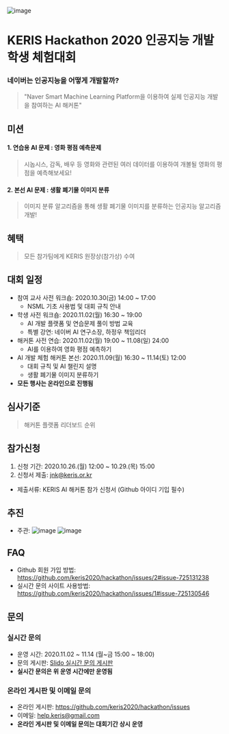 ![image](https://user-images.githubusercontent.com/72900535/96531340-6ad27700-12c4-11eb-8431-445fc02f99bf.png)
# KERIS Hackathon 2020 인공지능 개발 학생 체험대회
### 네이버는 인공지능을 어떻게 개발할까?
> "Naver Smart Machine Learning Platform을 이용하여 실제 인공지능 개발을 참여하는 AI 해커톤"
  
## 미션
#### 1. 연습용 AI 문제 : 영화 평점 예측문제<br>
> 시놉시스, 감독, 배우 등 영화와 관련된 여러 데이터를 이용하여 개볼될 영화의 평점을 예측해보세요!
#### 2. 본선 AI 문제 : 생활 폐기물 이미지 분류
> 이미지 분류 알고리즘을 통해 생활 폐기물 이미지를 분류하는 인공지능 알고리즘 개발! 

## 혜택
> 모든 참가팀에게 KERIS 원장상(참가상) 수여

## 대회 일정
* 참여 교사 사전 워크숍: 2020.10.30(금) 14:00 ~ 17:00 
  * NSML 기초 사용법 및 대회 규칙 안내
* 학생 사전 워크숍: 2020.11.02(월) 16:30 ~ 19:00 
  * AI 개발 플랫폼 및 연습문제 풀이 방법 교육
  * 특별 강연: 네이버 AI 연구소장, 하정우 책임리더
* 해커톤 사전 연습: 2020.11.02(월) 19:00 ~ 11.08(일) 24:00 
  * AI를 이용하여 영화 평점 예측하기
* AI 개발 체험 해커톤 본선: 2020.11.09(월) 16:30 ~ 11.14(토) 12:00
  * 대회 규칙 및 AI 챌린지 설명
  * 생활 폐기물 이미지 분류하기
* **모든 행사는 온라인으로 진행됨**

## 심사기준
> 해커톤 플랫폼 리더보드 순위

## 참가신청
1. 신청 기간: 2020.10.26.(월) 12:00 ~ 10.29.(목) 15:00 <br>
2. 신청서 제출: jnk@keris.or.kr<br>
  + 제출서류: KERIS AI 해커톤 참가 신청서 (Github 아이디 기입 필수)

## 추진
- 주관:
![image](https://user-images.githubusercontent.com/72900535/96530265-0b736780-12c2-11eb-81c5-a0575545e438.png)
![image](https://user-images.githubusercontent.com/72900535/96530750-0662e800-12c3-11eb-817e-96058b8cf3aa.png)

## FAQ
* Github 회원 가입 방법: https://github.com/keris2020/hackathon/issues/2#issue-725131238 <br>
* 실시간 문의 사이트 사용방법: https://github.com/keris2020/hackathon/issues/1#issue-725130546

## 문의

### 실시간 문의
* 운영 시간: 2020.11.02 ~ 11.14 (월~금 15:00 ~ 18:00)
* 문의 게시판: [Slido 실시간 문의 게시판](https://app.sli.do/event/f3usp3m1)
* **실시간 문의은 위 운영 시간에만 운영됨**
 
### 온라인 게시판 및 이메일 문의
* 온라인 게시판: https://github.com/keris2020/hackathon/issues
* 이메일: help.keris@gmail.com 
* **온라인 게시판 및 이메일 문의는 대회기간 상시 운영**
